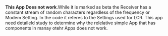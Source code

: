 **This App Does not work**.While it is marked as beta the Receiver  has a constant stream of random characters regardless of the frequency or Modem Setting. In the code it referes to  the Settings used for LCR. This app need detaileld study to determine why  the relelative simple App that has components in manay otehr Apps does not work. 
